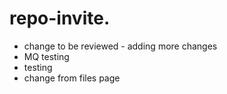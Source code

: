 # repo-invite.   

- change to be reviewed - adding more changes
- MQ testing
- testing
- change from files page
